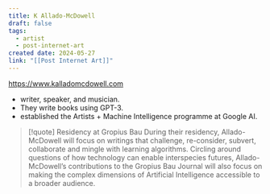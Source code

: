 ```yaml
---
title: K Allado-McDowell
draft: false
tags:
  - artist
  - post-internet-art
created date: 2024-05-27
link: "[[Post Internet Art]]"
---
```

https://www.kalladomcdowell.com
- writer, speaker, and musician.
- They write books using GPT-3. 
- established the Artists + Machine Intelligence programme at Google AI.

> [!quote] Residency at Gropius Bau
> During their residency, Allado-McDowell will focus on writings that challenge, re-consider, subvert, collaborate and mingle with learning algorithms. Circling around questions of how technology can enable interspecies futures, Allado-McDowell’s contributions to the Gropius Bau Journal will also focus on making the complex dimensions of Artificial Intelligence accessible to a broader audience.


